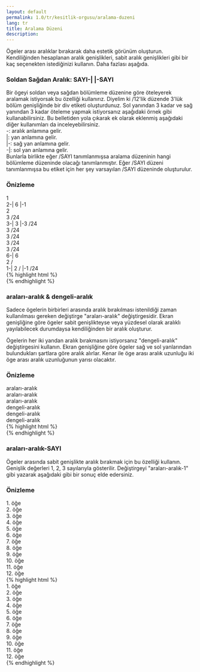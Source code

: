 ```yaml
---
layout: default
permalink: 1.0/tr/kesitlik-orgusu/aralama-duzeni
lang: tr
title: Aralama Düzeni
description: 
---
```


<p class="girlik">
  Ögeler arası aralıklar bırakarak daha estetik görünüm oluşturun. Kendiliğinden hesaplanan aralık genişlikleri, sabit aralık genişlikleri gibi bir kaç seçenekten istediğinizi kullanın. Daha fazlası aşağıda.
</p>
<h3>Soldan Sağdan Aralık: SAYI-| |-SAYI</h3>
<p>
	Bir ögeyi soldan veya sağdan bölümleme düzenine göre öteleyerek aralamak istiyorsak bu özelliği kullanırız.
	Diyelim ki /12'lik düzende 3'lük bölüm genişliğinde bir div etiketi oluşturdunuz. Sol yanından 3 kadar ve sağ yanından 3 kadar öteleme yapmak istiyorsanız aşağıdaki örnek gibi kullanabilirsiniz. Bu belletiden yola çıkarak ek olarak eklenmiş aşağıdaki diğer kullanımları da inceleyebilirsiniz.
	<br>
	-: aralık anlamına gelir. <br>
	|: yan anlamına gelir. <br>
	|-: sağ yan anlamına gelir. <br>
	-|: sol yan anlamına gelir. <br>
	Bunlarla birlikte eğer /SAYI tanımlanmışsa aralama düzeninin hangi bölümleme düzeninde olacağı tanımlanmıştır. Eğer /SAYI düzeni tanımlanmışsa bu etiket için her şey varsayılan /SAYI düzeninde oluşturulur.

</p>
<div class="örnek">
<h3>Önizleme</h3>
<div class="önizleme">
  <div data-gnl="1">
    <div class="kutu">1</div>
  </div>
  <div data-gnl="2-| 6 |-1">
    <div class="kutu">2-| 6 |-1</div>
  </div>
  <div data-gnl="2">
    <div class="kutu">2</div>
  </div>
  <div data-gnl="3 /24">
    <div class="kutu">3 /24</div>
  </div>
  <div data-gnl="3-| 3 |-3 /24">
  	<div class="kutu">3-| 3 |-3 /24</div>
  </div>
  <div data-gnl="3 /24">
    <div class="kutu">3 /24</div>
  </div>
  <div data-gnl="3 /24">
    <div class="kutu">3 /24</div>
  </div>
  <div data-gnl="3 /24">
    <div class="kutu">3 /24</div>
  </div>
  <div data-gnl="3 /24">
    <div class="kutu">3 /24</div>
  </div>
  <div data-gnl="6-| 6">
    <div class="kutu">6-| 6</div>
  </div>
  <div data-gnl="2 /">
    <div class="kutu">2 /</div>
  </div>
  <div data-gnl="1-| 2 / |-1 /24">
    <div class="kutu">1-| 2 / |-1 /24</div>
  </div>		
</div>
</div>
{% highlight html %}
    <div data-gnl="1">
      <!-- içerik alanı -->
    </div>
    <div data-gnl="2-| 6 |-1">
      <!-- içerik alanı -->
    </div>
    <div data-gnl="2">
      <!-- içerik alanı -->
    </div>
    <div data-gnl="3 /24">
      <!-- içerik alanı -->
    </div>
    <div data-gnl="3-| 3 |-3 /24">
      <!-- içerik alanı -->
    </div>
    <div data-gnl="3 /24">
      <!-- içerik alanı -->
    </div>
    <div data-gnl="3 /24">
      <!-- içerik alanı -->
    </div>
    <div data-gnl="3 /24">
      <!-- içerik alanı -->
    </div>
    <div data-gnl="3 /24">
      <!-- içerik alanı -->
    </div>
    <div data-gnl="6-| 6">
      <!-- içerik alanı -->
    </div>
    <div data-gnl="2 /">
      <!-- içerik alanı -->
    </div>
    <div data-gnl="1-| 2 / |-1 /24">
      <!-- içerik alanı -->
    </div>
{% endhighlight %}

<h3>araları-aralık & dengeli-aralık</h3>
<p>
  Sadece ögelerin birbirleri arasında aralık bırakılması istenildiği zaman kullanılması gereken değiştirge "araları-aralık" değiştirgesidir. Ekran genişliğine göre ögeler sabit genişlikteyse veya yüzdesel olarak aralıklı yayılabilecek durumdaysa kendiliğinden
  bir aralık oluşturur.
</p>
<p>
  Ögelerin her iki yandan aralık bırakmasını istiyorsanız "dengeli-aralık" değiştirgesini kullanın. Ekran genişliğine göre ögeler sağ ve sol yanlarından bulundukları şartlara göre aralık alırlar. Kenar ile öge arası aralık uzunluğu iki öge arası aralık
  uzunluğunun yarısı olacaktır.
</p>
<div class="örnek">
  <h3>Önizleme</h3>
  <div class="önizleme">
    <div data-gnl="araları-aralık">
      <div data-gnl="1 /8">
        <div class="kutu">araları-aralık</div>
      </div>
      <div data-gnl="1 /8">
        <div class="kutu">araları-aralık</div>
      </div>
      <div data-gnl="1 /8">
        <div class="kutu">araları-aralık</div>
      </div>
    </div>
    <div data-gnl="dengeli-aralık">
      <div data-gnl="1 /8">
        <div class="kutu">dengeli-aralık</div>
      </div>
      <div data-gnl="1 /8">
        <div class="kutu">dengeli-aralık</div>
      </div>
      <div data-gnl="1 /8">
        <div class="kutu">dengeli-aralık</div>
      </div>
    </div>
  </div>
</div>
{% highlight html %}
    <div data-gnl="araları-aralık">
      <div data-gnl="1 /8">
        <!-- içerik alanı -->
      </div>
      <div data-gnl="1 /8">
        <!-- içerik alanı -->
      </div>
      <div data-gnl="1 /8">
        <!-- içerik alanı -->
      </div>
    </div>
    <div data-gnl="dengeli-aralık">
      <div data-gnl="1 /8">
        <!-- içerik alanı -->
      </div>
      <div data-gnl="1 /8">
        <!-- içerik alanı -->
      </div>
      <div data-gnl="1 /8">
        <!-- içerik alanı -->
      </div>
    </div>
{% endhighlight %}

<h3>araları-aralık-SAYI</h3>
<p>
  Ögeler arasında sabit genişlikte aralık bırakmak için bu özelliği kullanın. Genişlik değerleri 1, 2, 3 sayılarıyla gösterilir. Değiştirgeyi "araları-aralık-1" gibi yazarak aşağıdaki gibi bir sonuç elde edersiniz.
</p>
<div class="örnek">
  <h3>Önizleme</h3>
  <div class="önizleme-1">
    <div data-gnl="araları-aralık-1 5-5">
      <div>
        <div class="kart">1. öğe</div>
      </div>
      <div>
        <div class="kart">2. öğe</div>
      </div>
      <div>
        <div class="kart">3. öğe</div>
      </div>
      <div>
        <div class="kart">4. öğe</div>
      </div>
      <div>
        <div class="kart">5. öğe</div>
      </div>
      <div data-gnl="2 /5">
        <div class="kart">6. öğe</div>
      </div>
      <div>
        <div class="kart">7. öğe</div>
      </div>
      <div>
        <div class="kart">8. öğe</div>
      </div>
      <div>
        <div class="kart">9. öğe</div>
      </div>
      <div>
        <div class="kart">10. öğe</div>
      </div>
      <div data-gnl="3 /5">
        <div class="kart">11. öğe</div>
      </div>
      <div>
        <div class="kart">12. öğe</div>
      </div>
    </div>
  </div>
</div>
{% highlight html %}
    <div data-gnl="araları-aralık-1 5-5">
      <div>
        <div class="kart">1. öğe</div>
      </div>
      <div>
        <div class="kart">2. öğe</div>
      </div>
      <div>
        <div class="kart">3. öğe</div>
      </div>
      <div>
        <div class="kart">4. öğe</div>
      </div>
      <div>
        <div class="kart">5. öğe</div>
      </div>
      <div data-gnl="2 /5">
        <div class="kart">6. öğe</div>
      </div>
      <div>
        <div class="kart">7. öğe</div>
      </div>
      <div>
        <div class="kart">8. öğe</div>
      </div>
      <div>
        <div class="kart">9. öğe</div>
      </div>
      <div>
        <div class="kart">10. öğe</div>
      </div>
      <div data-gnl="3 /5">
        <div class="kart">11. öğe</div>
      </div>
      <div>
        <div class="kart">12. öğe</div>
      </div>
    </div>
{% endhighlight %}